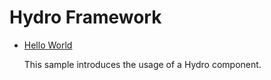 # Hydro Framework

* [Hello World](hello-world)

  This sample introduces the usage of a Hydro component.